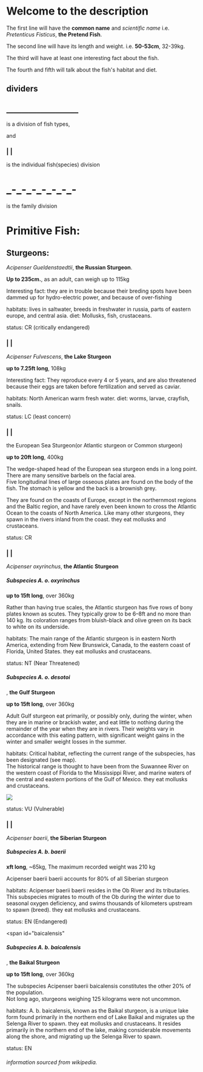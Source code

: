 
<h1><br/><br/><br/><br/> Welcome to the description </h1>
<p>The first line will have the <b>common name</b> and <i>scientific name</i> i.e. <i>Pretenticus Fisticus</i>, <b>the Pretend Fish</b>.</p>
<p>The second line will have its length and weight. i.e. <b>50-53cm</b>, 32-39kg.</p>
<p>The third will have at least one interesting fact about the fish.</p>
<p>The fourth and fifth will talk about the fish's habitat and diet.</p>
<h2> dividers </h2>

<h2>___________________</h2>

<p>is a division of fish types,</p>
<p> and </p>

<h3>| |</h3>
<p> is the individual fish(species) division</p>

<h1>_-_-_-_-_-_-_-</h1>
<p> is the family division </p>
  
<h1>Primitive Fish:</h1> 

<h2 id="sturgeon"> Sturgeons: </h2>
<!-- classes status & subspecies are for all fish -->
<!-- classes for sturgeons:
- SturgeonName,
- SturgeonFact,
- aboutSturgeon -->


<span id="RussianSturgeon">
<p> <i>Acipenser Gueldenstaedtii</i>, <b class="SturgeonName">the Russian Sturgeon</b>. </p>
<p> <b>Up to 235cm.</b>, as an adult, can weigh up to 115kg </p>
<p class="SturgeonFact"> Interesting fact: they are in trouble because their breding spots have been dammed up for hydro-electric power, and because of over-fishing<p>
<p class="aboutSturgeon"> habitats: lives in saltwater, breeds in freshwater in russia, parts of eastern europe, and central asia. diet: Mollusks, fish, crustaceans.<p>
<p class="status">status: CR (critically endangered)</p>
</span>

<h3>| |</h3>
<span id="LakeSturgeon">
<p> <i>Acipenser Fulvescens</i>, <b class="SturgeonName">the Lake Sturgeon</b> </p>
<p> <b>up to 7.25ft long</b>, 108kg </p>
<p class="SturgeonFact"> Interesting fact: They reproduce every 4 or 5 years, and are also threatened because their eggs are taken before fertilization and served as caviar.<p>
<p class="aboutSturgeon"> habitats: North American warm fresh water. diet: worms, larvae, crayfish, snails. <p>
<p class="status"> status: LC (least concern)</p>
</span>

<h3>| |</h3>
<span id="CommonSturgeon>
<p> <i>Acipenser sturio</i>, <b class="SturgeonName">the European Sea Sturgeon(or Atlantic sturgeon or Common sturgeon)</b> </p>
<p> <b>up to 20ft long</b>, 400kg </p>
<p class="SturgeonFact"> The wedge-shaped head of the European sea sturgeon ends in a long point. There are many sensitive barbels on the facial area.<br/>
Five longitudinal lines of large osseous plates are found on the body of the fish. The stomach is yellow and the back is a brownish grey.<p>
<p class="aboutSturgeon"> They are found on the coasts of Europe, except in the northernmost regions and the Baltic region, and have rarely even been known to cross the Atlantic Ocean to the coasts of North America. Like many other sturgeons, they spawn in the rivers inland from the coast. they eat mollusks and crustaceans. <p>
<p class="status"> status: CR</p>
</span>
                 
<h3>| |</h3>
<span id=AtlanticSturgeon>
<p> <i>Acipenser oxyrinchus</i>, <b class="SturgeonName">the Atlantic Sturgeon</b> </p>
<span id="oxyrinchus">
<h5 class="subspecies"> Subspecies A. o. oxyrinchus </h5>

<p> <b>up to 15ft  long</b>, over 360kg </p>
<p class="SturgeonFact"> Rather than having true scales, the Atlantic sturgeon has five rows of bony plates known as scutes. They typically grow to be 6–8ft and no more than 140 kg. Its coloration ranges from bluish-black and olive green on its back to white on its underside.<p>

<p class="aboutSturgeon"> habitats: The main range of the Atlantic sturgeon is in eastern North America, extending from New Brunswick, Canada, to the eastern coast of Florida, United States. they eat mollusks and crustaceans. <p>
<p class="status"> status: NT (Near Threatened)</p>
</span>

<span id="destoi">
<h5 class="subspecies"> Subspecies A. o. desotoi </h5> <p>, <b class="SturgeonName">the Gulf Sturgeon</b> </p></p>

<p> <b>up to 15ft  long</b>, over 360kg </p>
<p class="SturgeonFact">  Adult Gulf sturgeon eat primarily, or possibly only, during the winter, when they are in marine or brackish water, and eat little to nothing during the remainder of the year when they are in rivers. Their weights vary in accordance with this eating pattern, with significant weight gains in the winter and smaller weight losses in the summer.<p>

<p class="aboutSturgeon"> habitats:  Critical habitat, reflecting the current range of the subspecies, has been designated (see map).<br/>
The historical range is thought to have been from the Suwannee River on the western coast of Florida to the Mississippi River, and marine waters of the central and eastern portions of the Gulf of Mexico. they eat mollusks and crustaceans. <p>

<img src="https://upload.wikimedia.org/wikipedia/commons/thumb/6/6b/Acipenser_oxyrhynchus_desotoi_2003_critical_habitat.jpg/254px-Acipenser_oxyrhynchus_desotoi_2003_critical_habitat.jpg" />

<p class="status"> status: VU (Vulnerable)</p>
</span>
</span>

<h3>| |</h3>
<span id="SiberianSturgeon">
<p> <i>Acipenser baerii</i>, <b class="SturgeonName">the Siberian Sturgeon</b> </p>
<span id="baerii">
<h5 class="subspecies"> Subspecies A. b. baerii </h5>

<p> <b> xft  long</b>, ~65kg, The maximum recorded weight was 210 kg</p>
<p class="SturgeonFact"> Acipenser baerii baerii accounts for 80% of all Siberian sturgeon<p>

<p class="aboutSturgeon"> habitats: Acipenser baerii baerii resides in the Ob River and its tributaries. This subspecies migrates to mouth of the Ob during the winter due to seasonal oxygen deficiency, and swims thousands of kilometers upstream to spawn (breed). they eat mollusks and crustaceans. <p>
<p class="status"> status: EN (Endangered)</p>
</span>

<span id="baicalensis"
<h5 class="subspecies"> Subspecies A. b. baicalensis </h5> <p>, <b class="SturgeonName">the Baikal Sturgeon</b> </p></p>

<p> <b>up to 15ft  long</b>, over 360kg </p>
<p class="SturgeonFact"> The subspecies Acipenser baerii baicalensis constitutes the other 20% of the population. <br/>
Not long ago, sturgeons weighing 125 kilograms were not uncommon.<p>

<p class="aboutSturgeon"> habitats: A. b. baicalensis, known as the Baikal sturgeon, is a unique lake form found primarily in the northern end of Lake Baikal and migrates up the Selenga River to spawn. they eat mollusks and crustaceans.  It resides primarily in the northern end of the lake, making considerable movements along the shore, and migrating up the Selenga River to spawn.<p>

<p class="status"> status: EN</p>
</span>
</span>




<h6>information sourced from wikipedia.</h6>
